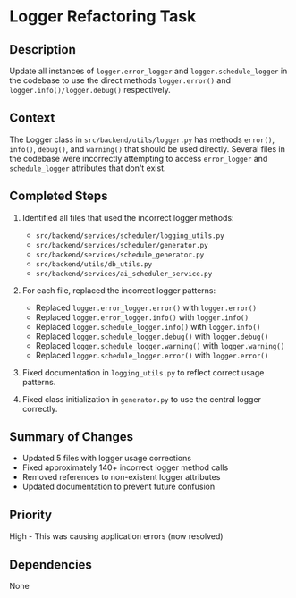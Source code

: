 # Logger Refactoring Task

## Description
Update all instances of `logger.error_logger` and `logger.schedule_logger` in the codebase to use the direct methods `logger.error()` and `logger.info()/logger.debug()` respectively.

## Context
The Logger class in `src/backend/utils/logger.py` has methods `error()`, `info()`, `debug()`, and `warning()` that should be used directly. Several files in the codebase were incorrectly attempting to access `error_logger` and `schedule_logger` attributes that don't exist.

## Completed Steps
1. Identified all files that used the incorrect logger methods:
   - `src/backend/services/scheduler/logging_utils.py`
   - `src/backend/services/scheduler/generator.py`
   - `src/backend/services/schedule_generator.py` 
   - `src/backend/utils/db_utils.py`
   - `src/backend/services/ai_scheduler_service.py`

2. For each file, replaced the incorrect logger patterns:
   - Replaced `logger.error_logger.error()` with `logger.error()`
   - Replaced `logger.error_logger.info()` with `logger.info()`
   - Replaced `logger.schedule_logger.info()` with `logger.info()`
   - Replaced `logger.schedule_logger.debug()` with `logger.debug()`
   - Replaced `logger.schedule_logger.warning()` with `logger.warning()`
   - Replaced `logger.schedule_logger.error()` with `logger.error()`

3. Fixed documentation in `logging_utils.py` to reflect correct usage patterns.

4. Fixed class initialization in `generator.py` to use the central logger correctly.

## Summary of Changes
- Updated 5 files with logger usage corrections
- Fixed approximately 140+ incorrect logger method calls
- Removed references to non-existent logger attributes
- Updated documentation to prevent future confusion

## Priority
High - This was causing application errors (now resolved)

## Dependencies
None